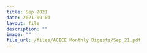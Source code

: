```yaml
---
title: Sep 2021
date: 2021-09-01
layout: file
description: ""
image: ""
file_url: /files/ACICE Monthly Digests/Sep_21.pdf
---
```

